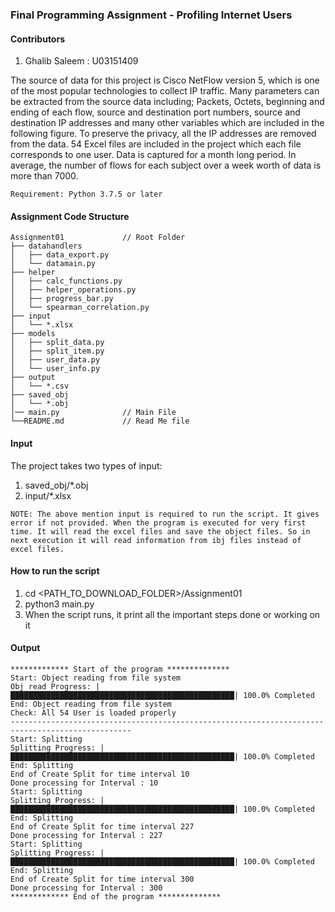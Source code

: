 ### Final Programming Assignment - Profiling Internet Users ###

#### Contributors ####

1) Ghalib Saleem : U03151409

The source of data for this project is Cisco NetFlow version 5, which is one of the most popular technologies to collect IP traffic. Many parameters can be extracted from the source data including; Packets, Octets, beginning and ending of each flow, source and destination port numbers, source and destination IP addresses and many other variables which are included in the following figure.
To preserve the privacy, all the IP addresses are removed from the data. 54 Excel files are included in the project which each file corresponds to one user. Data is captured for a month long period. In average, the number of flows for each subject over a week worth of data is more than 7000.

```
Requirement: Python 3.7.5 or later 
```

#### Assignment Code Structure ####

```
Assignment01             // Root Folder
├── datahandlers        
│   ├── data_export.py   
│   └── datamain.py      
├── helper              
│   ├── calc_functions.py   
│   ├── helper_operations.py  
│   ├── progress_bar.py   
│   └── spearman_correlation.py  
├── input              
│   └── *.xlsx  
├── models              
│   ├── split_data.py   
│   ├── split_item.py  
│   ├── user_data.py   
│   └── user_info.py 
├── output                
│   └── *.csv    
├── saved_obj                
│   └── *.obj 
│── main.py              // Main File
└──README.md             // Read Me file
```

#### Input ####

The project takes two types of input:

1) saved_obj/*.obj 
2) input/*.xlsx 
```
NOTE: The above mention input is required to run the script. It gives error if not provided. When the program is executed for very first time. It will read the excel files and save the object files. So in next execution it will read information from ibj files instead of excel files.   
```

#### How to run the script ####

1) cd <PATH_TO_DOWNLOAD_FOLDER>/Assignment01
2) python3 main.py
3) When the script runs, it print all the important steps done or working on it
   

#### Output ####

```
************* Start of the program **************
Start: Object reading from file system
Obj read Progress: |██████████████████████████████████████████████████| 100.0% Completed
End: Object reading from file system
Check: All 54 User is loaded properly 
-------------------------------------------------------------------------------------------------
Start: Splitting
Splitting Progress: |██████████████████████████████████████████████████| 100.0% Completed
End: Splitting
End of Create Split for time interval 10
Done processing for Interval : 10
Start: Splitting
Splitting Progress: |██████████████████████████████████████████████████| 100.0% Completed
End: Splitting
End of Create Split for time interval 227
Done processing for Interval : 227
Start: Splitting
Splitting Progress: |██████████████████████████████████████████████████| 100.0% Completed
End: Splitting
End of Create Split for time interval 300
Done processing for Interval : 300
************* End of the program **************
```
